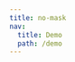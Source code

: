 ```yaml
---
title: no-mask
nav:
  title: Demo
  path: /demo
---
```



<code src="../examples/no-mask.tsx"></code>
